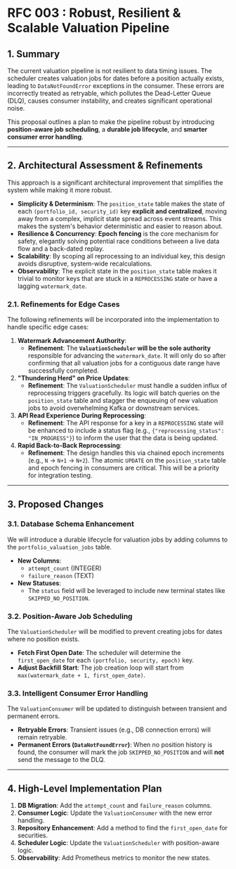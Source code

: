 
# RFC 003 : Robust, Resilient & Scalable Valuation Pipeline 

## 1. Summary

The current valuation pipeline is not resilient to data timing issues. The scheduler creates valuation jobs for dates before a position actually exists, leading to `DataNotFoundError` exceptions in the consumer. These errors are incorrectly treated as retryable, which pollutes the Dead-Letter Queue (DLQ), causes consumer instability, and creates significant operational noise.

This proposal outlines a plan to make the pipeline robust by introducing **position-aware job scheduling**, a **durable job lifecycle**, and **smarter consumer error handling**.

---

## 2. Architectural Assessment & Refinements

This approach is a significant architectural improvement that simplifies the system while making it more robust.

* **Simplicity & Determinism**: The `position_state` table makes the state of each `(portfolio_id, security_id)` key **explicit and centralized**, moving away from a complex, implicit state spread across event streams. This makes the system's behavior deterministic and easier to reason about.
* **Resilience & Concurrency**: **Epoch fencing** is the core mechanism for safety, elegantly solving potential race conditions between a live data flow and a back-dated replay.
* **Scalability**: By scoping all reprocessing to an individual key, this design avoids disruptive, system-wide recalculations.
* **Observability**: The explicit state in the `position_state` table makes it trivial to monitor keys that are stuck in a `REPROCESSING` state or have a lagging `watermark_date`.

### 2.1. Refinements for Edge Cases

The following refinements will be incorporated into the implementation to handle specific edge cases:

1.  **Watermark Advancement Authority**:
    * **Refinement**: The **`ValuationScheduler` will be the sole authority** responsible for advancing the `watermark_date`. It will only do so after confirming that all valuation jobs for a contiguous date range have successfully completed.
2.  **"Thundering Herd" on Price Updates**:
    * **Refinement**: The `ValuationScheduler` must handle a sudden influx of reprocessing triggers gracefully. Its logic will batch queries on the `position_state` table and stagger the enqueuing of new valuation jobs to avoid overwhelming Kafka or downstream services.
3.  **API Read Experience During Reprocessing**:
    * **Refinement**: The API response for a key in a `REPROCESSING` state will be enhanced to include a status flag (e.g., `{"reprocessing_status": "IN_PROGRESS"}`) to inform the user that the data is being updated.
4.  **Rapid Back-to-Back Reprocessing**:
    * **Refinement**: The design handles this via chained epoch increments (e.g., `N` -> `N+1` -> `N+2`). The atomic `UPDATE` on the `position_state` table and epoch fencing in consumers are critical. This will be a priority for integration testing.

---

## 3. Proposed Changes

### 3.1. Database Schema Enhancement

We will introduce a durable lifecycle for valuation jobs by adding columns to the `portfolio_valuation_jobs` table.

* **New Columns**:
    * `attempt_count` (INTEGER)
    * `failure_reason` (TEXT)
* **New Statuses**:
    * The `status` field will be leveraged to include new terminal states like `SKIPPED_NO_POSITION`.

### 3.2. Position-Aware Job Scheduling

The `ValuationScheduler` will be modified to prevent creating jobs for dates where no position exists.

* **Fetch First Open Date**: The scheduler will determine the `first_open_date` for each `(portfolio, security, epoch)` key.
* **Adjust Backfill Start**: The job creation loop will start from `max(watermark_date + 1, first_open_date)`.

### 3.3. Intelligent Consumer Error Handling

The `ValuationConsumer` will be updated to distinguish between transient and permanent errors.

* **Retryable Errors**: Transient issues (e.g., DB connection errors) will remain retryable.
* **Permanent Errors (`DataNotFoundError`)**: When no position history is found, the consumer will mark the job `SKIPPED_NO_POSITION` and will **not** send the message to the DLQ.

---

## 4. High-Level Implementation Plan

1.  **DB Migration**: Add the `attempt_count` and `failure_reason` columns.
2.  **Consumer Logic**: Update the `ValuationConsumer` with the new error handling.
3.  **Repository Enhancement**: Add a method to find the `first_open_date` for securities.
4.  **Scheduler Logic**: Update the `ValuationScheduler` with position-aware logic.
5.  **Observability**: Add Prometheus metrics to monitor the new states.

 
